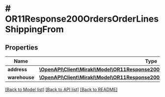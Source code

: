 # # OR11Response200OrdersOrderLinesShippingFrom

## Properties

Name | Type | Description | Notes
------------ | ------------- | ------------- | -------------
**address** | [**\OpenAPI\Client\Mirakl\Model\OR11Response200OrdersOrderLinesShippingFromAddress**](OR11Response200OrdersOrderLinesShippingFromAddress.md) |  | [optional]
**warehouse** | [**\OpenAPI\Client\Mirakl\Model\OR11Response200OrdersOrderLinesShippingFromWarehouse**](OR11Response200OrdersOrderLinesShippingFromWarehouse.md) |  | [optional]

[[Back to Model list]](../../README.md#models) [[Back to API list]](../../README.md#endpoints) [[Back to README]](../../README.md)
